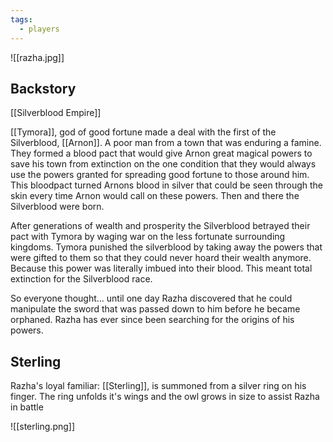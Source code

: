 ```yaml
---
tags:
  - players
---
```


![[razha.jpg]]
## Backstory

[[Silverblood Empire]]

[[Tymora]], god of good fortune made a deal with the first of the Silverblood, [[Arnon]]. A poor man from a town that was enduring a famine. They formed a blood pact that would give Arnon great magical powers to save his town from extinction on the one condition that they would always use the powers granted for spreading good fortune to those around him. This bloodpact turned Arnons blood in silver that could be seen through the skin every time Arnon would call on these powers. Then and there the Silverblood were born.

After generations of wealth and prosperity the Silverblood betrayed their pact with Tymora by waging war on the less fortunate surrounding kingdoms. Tymora punished the silverblood by taking away the powers that were gifted to them so that they could never hoard their wealth anymore. Because this power was literally imbued into their blood. This meant total extinction for the Silverblood race.

So everyone thought… until one day Razha discovered that he could manipulate the sword that was passed down to him before he became orphaned. Razha has ever since been searching for the origins of his powers.

## Sterling

Razha's loyal familiar: [[Sterling]], is summoned from a silver ring on his finger. The ring unfolds it's wings and the owl grows in size to assist Razha in battle

![[sterling.png]]